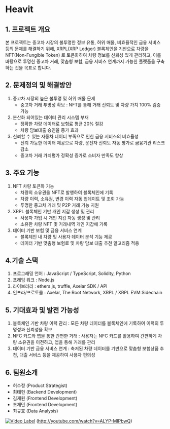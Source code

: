 # Heavit

## 1. 프로젝트 개요
본 프로젝트는 중고차 시장의 불투명한 정보 유통, 허위 매물, 비효율적인 금융 서비스 등의 문제를 해결하기 위해, XRPL(XRP Ledger) 블록체인을 기반으로 차량을 NFT(Non-Fungible Token) 로 토큰화하여 차량 정보를 신뢰성 있게 관리하고, 이를 바탕으로 투명한 중고차 거래, 맞춤형 보험, 금융 서비스 연계까지 가능한 플랫폼을 구축하는 것을 목표로 합니다.

## 2. 문제정의 및 해결방안
1) 중고차 시장의 높은 불투명 및 허위 매물 문제
   - 중고차 거래 투명성 확보 : NFT를 통해 거래 신뢰도 및 차량 가치 100% 검증 가능
2) 분산화 되어있는 데이터 관리 시스템 부재
   - 정확한 차량 데이터로 보험료 평균 20% 절감
   - 차량 담보대출 승인율 증가 효과
3) 신뢰할 수 있는 자동차 데이터 부족으로 인한 금융 서비스의 비효율성
   - 신뢰 가능한 데이터 제공으로 차량, 운전자 신뢰도 자동 평가로 금융기관 리스크 감소
   - 중고차 거래 가치평가 정확성 증가로 소비자 만족도 향상

## 3. 주요 기능
1) NFT 차량 토큰화 기능
   - 차량의 소유권을 NFT로 발행하여 블록체인에 기록
   - 차량 이력, 소유권, 변경 이력 자동 업데이트 및 조회 가능
   - 투명한 중고차 거래 및 P2P 거래 기능 지원
2) XRPL 블록체인 기반 개인 지갑 생성 및 관리
   - 사용자 가입 시 개인 지갑 자동 생성 및 관리
   - 소유한 차량 NFT 및 거래내역 개인 지갑에 기록
3) 데이터 기반 보험 및 금융 서비스 연계
   - 블록체인 내 차량 및 사용자 데이터 분석 기능 제공
   - 데이터 기반 맞춤형 보험료 및 차량 담보 대출 추천 알고리즘 적용

## 4.기술 스택
1) 프로그래밍 언어 :  JavaScript / TypeScript, Solidity, Python
2) 프레임 워크 : Node.js
3) 라이브러리 : ethers.js, truffle, Axelar SDK / API
5) 인프라/프로토콜 : Axelar, The Root Network, XRPL / XRPL EVM Sidechain

## 5. 기대효과 및 발전 가능성
1) 블록체인 기반 차량 이력 관리 : 모든 차량 데이터를 블록체인에 기록하여 이력의 투명성과 신뢰성을 확보
2) NFC 카드와 앱을 통한 간편한 거래 : 사용자는 NFC 카드를 활용하여 간편하게 차량 소유권을 이전하고, 앱을 통해 거래를 관리
3) 데이터 기반 금융 서비스 연계 : 축저된 차량 데이터를 기반으로 맞춤형 보험상품 추천, 대출 서비스 등을 제공하여 사용자 편의성

## 6. 팀원소개
- 허수정 (Product Strategist)
- 최태헌 (Backend Development)
- 김재원 (Frontend Development)
- 조재민 (Frontend Development)
- 최규호 (Data Analysis)

[![Video Label](http://img.youtube.com/vi/ALYP-MlPbwQ/0.jpg)](https://youtu.be/ALYP-MlPbwQ)
(http://youtube.com/watch?v=ALYP-MlPbwQ)
